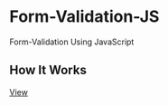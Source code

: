 # Form-Validation-JS
Form-Validation Using JavaScript

## How It Works
[View](https://github.com/ENG-CJ/Form-Validation-JS/issues/1#issue-1075927164)
